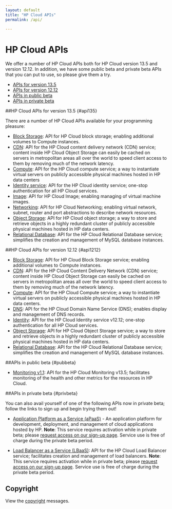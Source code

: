 ```yaml
---
layout: default
title: "HP Cloud APIs"
permalink: /api/

---
```

# HP Cloud APIs

We offer a number of HP Cloud APIs both for HP Cloud version 13.5 and version 12.12. In addition, we have some public beta and private beta APIs that you can put to use, so please give them a try.

* [APIs for version 13.5](#api135)
* [APIs for version 12.12](#api1212)
* [APIs in public beta](#pubbeta)
* [APIs in private beta](#privbeta)


##HP Cloud APIs for version 13.5 {#api135}

There are a number of HP Cloud APIs available for your programming pleasure: 

* [Block Storage](/api/v13/block-storage/): API for HP Cloud block storage; enabling additional volumes to Compute instances.
* [CDN](/api/CDN/): API for the HP Cloud content delivery network (CDN) service; content inside HP Cloud Object Storage can easily be cached on servers in metropolitan areas all over the world to speed client access to them by removing much of the network latency.
* [Compute](/api/v13/compute/): API for the HP Cloud compute service; a way to instantiate virtual servers on publicly accessible physical machines hosted in HP data centers
* [Identity service](/api/v13/identity/): API for the HP Cloud identity service; one-stop authentication for all HP Cloud services.
* [Image](/api/v13/image/): API for HP Cloud Image; enabling managing of virtual machine images.
* [Networking](/api/v13/networking/): API for HP Cloud Networking; enabling virtual network, subnet, router and port abstractions to describe network resources.
* [Object Storage](/api/object-storage/): API for HP Cloud object storage; a way to store and retrieve objects in a highly redundant cluster of publicly accessible physical machines hosted in HP data centers. 
* [Relational Database](/api/v13/dbaas/): API for the HP Cloud Relational Database service; simplifies the creation and management of MySQL database instances.


##HP Cloud APIs for version 12.12 {#api1212}

* [Block Storage](/api/block-storage/): API for HP Cloud Block Storage service; enabling additional volumes to Compute instances.
* [CDN](/api/CDN/): API for the HP Cloud Content Delivery Network (CDN) service; content inside HP Cloud Object Storage can easily be cached on servers in metropolitan areas all over the world to speed client access to them by removing much of the network latency.
* [Compute](/api/compute/): API for the HP Cloud Compute service; a way to instantiate virtual servers on publicly accessible physical machines hosted in HP data centers.
* [DNS](/api/dns/): API for the HP Cloud Domain Name Service (DNS); enables display and management of DNS records.
* [Identity](/api/identity/): API for the HP Cloud Identity service v12.12; one-stop authentication for all HP Cloud services.
* [Object Storage](/api/object-storage/): API for HP Cloud Object Storage service; a way to store and retrieve objects in a highly redundant cluster of publicly accessible physical machines hosted in HP data centers.
* [Relational Database](/api/dbaas/): API for the HP Cloud Relational Database service; simplifies the creation and management of MySQL database instances.

##APIs in public beta {#pubbeta}

* [Monitoring v1.1](/api/v13/monitoring/): API for the HP Cloud Monitoring  v13.5; facilitates monitoring of the health and other metrics for the resources in HP Cloud.

##APIs in private beta {#privbeta}

You can also avail yourself of one of the following APIs now in private beta; follow the links to sign up and begin trying them out!

* [Application Platform as a Service (aPaaS)](/apaas/) - An application platform for development, deployment, and management of cloud applications hosted by HP.
  **Note**: This service requires activation while in private beta; please [request access on our sign-up page](http://go.hpcloud.com/PaaS-private-beta-signup). Service use is free of charge during the private beta period.

* [Load Balancer as a Service (LBaaS)](/api/lbaas/): API for the HP Cloud Load Balancer service; facilitates creation and management of load balancers.
  **Note**: This service requires activation while in private beta; please [request access on our sign-up page](https://horizon.hpcloud.com/landing/pbr/hpext:lbaas).  Service use is free of charge during the private beta period.	




## Copyright

View the [copyright](/api/v13/copyright/) messages.

